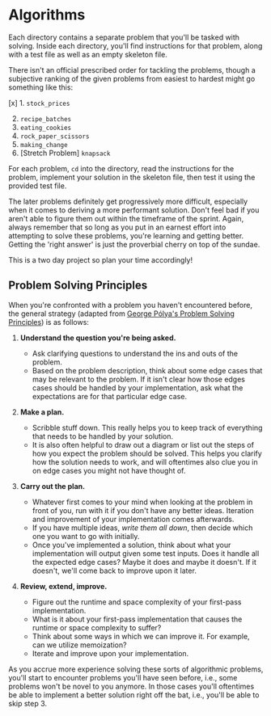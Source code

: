 # Algorithms

Each directory contains a separate problem that you'll be tasked with solving. Inside each directory, you'll find instructions for that problem, along with a test file as well as an empty skeleton file.

There isn't an official prescribed order for tackling the problems, though a subjective ranking of the given problems from easiest to hardest might go something like this:

[x] 1. `stock_prices`

2.  `recipe_batches`
3.  `eating_cookies`
4.  `rock_paper_scissors`
5.  `making_change`
6.  [Stretch Problem] `knapsack`

For each problem, `cd` into the directory, read the instructions for the problem, implement your solution in the skeleton file, then test it using the provided test file.

The later problems definitely get progressively more difficult, especially when it comes to deriving a more performant solution. Don't feel bad if you aren't able to figure them out within the timeframe of the sprint. Again, always remember that so long as you put in an earnest effort into attempting to solve these problems, you're learning and getting better. Getting the 'right answer' is just the proverbial cherry on top of the sundae.

This is a two day project so plan your time accordingly!

## Problem Solving Principles

When you're confronted with a problem you haven't encountered before, the general strategy (adapted from [George Pólya's Problem Solving Principles](https://en.wikipedia.org/wiki/How_to_Solve_It)) is as follows:

1. **Understand the question you're being asked.**

   - Ask clarifying questions to understand the ins and outs of the problem.
   - Based on the problem description, think about some edge cases that may be relevant to the problem. If it isn't clear how those edges cases should be handled by your implementation, ask what the expectations are for that particular edge case.

2. **Make a plan.**

   - Scribble stuff down. This really helps you to keep track of everything that needs to be handled by your solution.
   - It is also often helpful to draw out a diagram or list out the steps of how you expect the problem should be solved. This helps you clarify how the solution needs to work, and will oftentimes also clue you in on edge cases you might not have thought of.

3. **Carry out the plan.**

   - Whatever first comes to your mind when looking at the problem in front of you, run with it if you don't have any better ideas. Iteration and improvement of your implementation comes afterwards.
   - If you have multiple ideas, _write them all down_, then decide which one you want to go with initially.
   - Once you've implemented a solution, think about what your implementation will output given some test inputs. Does it handle all the expected edge cases? Maybe it does and maybe it doesn't. If it doesn't, we'll come back to improve upon it later.

4. **Review, extend, improve.**
   - Figure out the runtime and space complexity of your first-pass implementation.
   - What is it about your first-pass implementation that causes the runtime or space complexity to suffer?
   - Think about some ways in which we can improve it. For example, can we utilize memoization?
   - Iterate and improve upon your implementation.

As you accrue more experience solving these sorts of algorithmic problems, you'll start to encounter problems you'll have seen before, i.e., some problems won't be novel to you anymore. In those cases you'll oftentimes be able to implement a better solution right off the bat, i.e., you'll be able to skip step 3.
